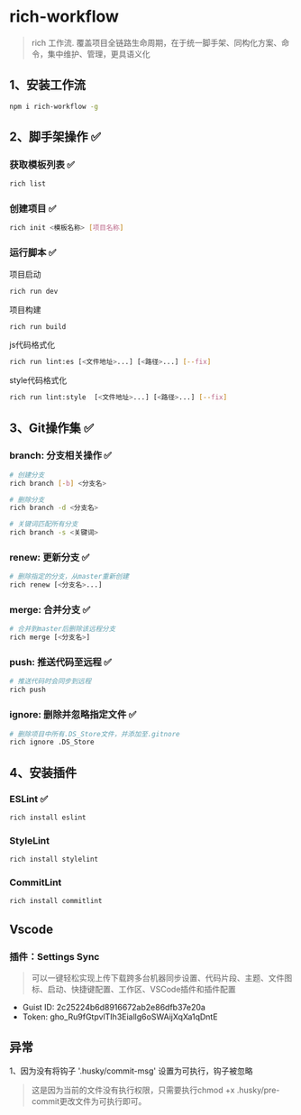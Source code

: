 # rich-workflow

> rich 工作流. 覆盖项目全链路生命周期，在于统一脚手架、同构化方案、命令，集中维护、管理，更具语义化


## 1、安装工作流 

```sh
npm i rich-workflow -g
```

## 2、脚手架操作 ✅

### 获取模板列表  ✅
```sh
rich list
```

### 创建项目   ✅
```sh
rich init <模板名称> [项目名称]
```

### 运行脚本  ✅

项目启动
```sh
rich run dev
```

项目构建
```sh
rich run build
```

js代码格式化
```sh
rich run lint:es [<文件地址>...] [<路径>...] [--fix]
```

style代码格式化
```sh
rich run lint:style  [<文件地址>...] [<路径>...] [--fix]
```

## 3、Git操作集 ✅

### branch: 分支相关操作 ✅
```sh
# 创建分支
rich branch [-b] <分支名>

# 删除分支
rich branch -d <分支名>

# 关键词匹配所有分支
rich branch -s <关键词>
```
### renew: 更新分支 ✅
```sh
# 删除指定的分支，从master重新创建
rich renew [<分支名>...]
```

### merge: 合并分支 ✅
```sh
# 合并到master后删除该远程分支
rich merge [<分支名>]
```

### push: 推送代码至远程 ✅
```sh
# 推送代码时会同步到远程
rich push
```

### ignore: 删除并忽略指定文件 ✅
```sh
# 删除项目中所有.DS_Store文件，并添加至.gitnore
rich ignore .DS_Store
```

## 4、安装插件

### ESLint ✅

```sh
rich install eslint
```

### StyleLint

```sh
rich install stylelint
```

### CommitLint
```sh
rich install commitlint
```

## Vscode

### 插件：Settings Sync
> 可以一键轻松实现上传下载跨多台机器同步设置、代码片段、主题、文件图标、启动、快捷键配置、工作区、VSCode插件和插件配置

- Guist ID: 2c25224b6d8916672ab2e86dfb37e20a
- Token: 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


## 异常
1、因为没有将钩子 '.husky/commit-msg' 设置为可执行，钩子被忽略
> 这是因为当前的文件没有执行权限，只需要执行chmod +x .husky/pre-commit更改文件为可执行即可。